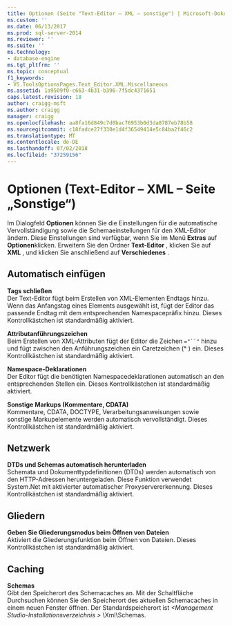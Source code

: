 ```yaml
---
title: Optionen (Seite "Text-Editor – XML – sonstige") | Microsoft-Dokumentation
ms.custom: ''
ms.date: 06/13/2017
ms.prod: sql-server-2014
ms.reviewer: ''
ms.suite: ''
ms.technology:
- database-engine
ms.tgt_pltfrm: ''
ms.topic: conceptual
f1_keywords:
- VS.ToolsOptionsPages.Text_Editor.XML.Miscellaneous
ms.assetid: 1a9509f0-c663-4b31-b396-7f5dc4371651
caps.latest.revision: 18
author: craigg-msft
ms.author: craigg
manager: craigg
ms.openlocfilehash: aa8fa16d849c7d0bac76953b0d3da8787eb78b58
ms.sourcegitcommit: c18fadce27f330e1d4f36549414e5c84ba2f46c2
ms.translationtype: MT
ms.contentlocale: de-DE
ms.lasthandoff: 07/02/2018
ms.locfileid: "37259156"
---
```

# <a name="options-text-editor---xml---miscellaneous-page"></a>Optionen (Text-Editor – XML – Seite „Sonstige“)
  Im Dialogfeld **Optionen** können Sie die Einstellungen für die automatische Vervollständigung sowie die Schemaeinstellungen für den XML-Editor ändern. Diese Einstellungen sind verfügbar, wenn Sie im Menü **Extras** auf **Optionen**klicken. Erweitern Sie den Ordner **Text-Editor** , klicken Sie auf **XML** , und klicken Sie anschließend auf **Verschiedenes** .  
  
## <a name="auto-insert"></a>Automatisch einfügen  
 **Tags schließen**  
 Der Text-Editor fügt beim Erstellen von XML-Elementen Endtags hinzu. Wenn das Anfangstag eines Elements ausgewählt ist, fügt der Editor das passende Endtag mit dem entsprechenden Namespacepräfix hinzu. Dieses Kontrollkästchen ist standardmäßig aktiviert.  
  
 **Attributanführungszeichen**  
 Beim Erstellen von XML-Attributen fügt der Editor die Zeichen `="``"` hinzu und fügt zwischen den Anführungszeichen ein Caretzeichen (**^** ) ein. Dieses Kontrollkästchen ist standardmäßig aktiviert.  
  
 **Namespace-Deklarationen**  
 Der Editor fügt die benötigten Namespacedeklarationen automatisch an den entsprechenden Stellen ein. Dieses Kontrollkästchen ist standardmäßig aktiviert.  
  
 **Sonstige Markups (Kommentare, CDATA)**  
 Kommentare, CDATA, DOCTYPE, Verarbeitungsanweisungen sowie sonstige Markupelemente werden automatisch vervollständigt. Dieses Kontrollkästchen ist standardmäßig aktiviert.  
  
## <a name="network"></a>Netzwerk  
 **DTDs und Schemas automatisch herunterladen**  
 Schemata und Dokumenttypdefinitionen (DTDs) werden automatisch von den HTTP-Adressen heruntergeladen. Diese Funktion verwendet System.Net mit aktivierter automatischer Proxyservererkennung. Dieses Kontrollkästchen ist standardmäßig aktiviert.  
  
## <a name="outlining"></a>Gliedern  
 **Geben Sie Gliederungsmodus beim Öffnen von Dateien**  
 Aktiviert die Gliederungsfunktion beim Öffnen von Dateien. Dieses Kontrollkästchen ist standardmäßig aktiviert.  
  
## <a name="caching"></a>Caching  
 **Schemas**  
 Gibt den Speicherort des Schemacaches an. Mit der Schaltfläche Durchsuchen können Sie den Speicherort des aktuellen Schemacaches in einem neuen Fenster öffnen. Der Standardspeicherort ist  *\<Management Studio-Installationsverzeichnis >* \Xml\Schemas.  
  
  

